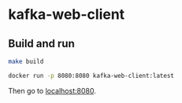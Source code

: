 # kafka-web-client

## Build and run

```bash
make build

docker run -p 8080:8080 kafka-web-client:latest
```

Then go to [localhost:8080](http://localhost:8080/).
